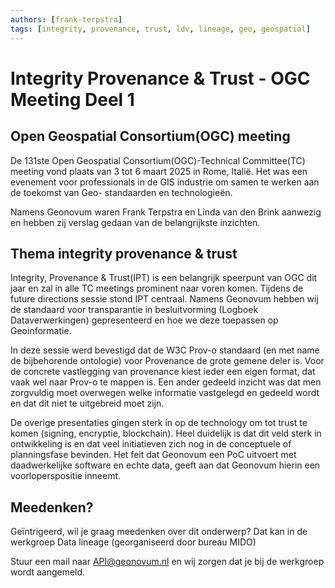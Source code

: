 ```yaml
---
authors: [frank-terpstra]
tags: [integrity, provenance, trust, ldv, lineage, geo, geospatial]
---
```

 
# Integrity Provenance & Trust - OGC Meeting Deel 1

## Open Geospatial Consortium(OGC) meeting

De 131ste Open Geospatial Consortium(OGC)-Technical Committee(TC) meeting vond plaats van 3 tot 6 maart 2025 in Rome, Italië. Het was een evenement voor professionals in de GIS industrie om samen te werken aan de toekomst van Geo- standaarden en technologieën. 

Namens Geonovum waren Frank Terpstra en Linda van den Brink aanwezig en hebben zij verslag gedaan van de belangrijkste inzichten.  

 

## Thema integrity provenance & trust 

Integrity, Provenance & Trust(IPT) is een belangrijk speerpunt van OGC dit jaar en zal in alle TC meetings prominent naar voren komen. Tijdens de future directions sessie stond IPT centraal. Namens Geonovum hebben wij de standaard voor transparantie in besluitvorming (Logboek Dataverwerkingen) gepresenteerd en hoe we deze toepassen op Geoinformatie.  

In deze sessie werd bevestigd dat de W3C Prov-o standaard (en met name de bijbehorende ontologie)  voor Provenance de grote gemene deler is. Voor  de concrete vastlegging van provenance kiest ieder een eigen format, dat vaak wel naar Prov-o te mappen is. Een ander gedeeld inzicht was  dat men zorgvuldig moet overwegen welke informatie  vastgelegd en gedeeld wordt en dat dit niet te uitgebreid moet zijn.  

De overige presentaties gingen sterk in op de technology om tot trust te komen (signing, encryptie, blockchain). Heel duidelijk is dat dit veld sterk in ontwikkeling is en dat veel initiatieven zich nog in de conceptuele of planningsfase bevinden. Het feit dat Geonovum een PoC uitvoert met daadwerkelijke software en echte data, geeft aan dat Geonovum hierin een voorloperspositie inneemt. 

## Meedenken? 

Geïntrigeerd, wil je graag meedenken over dit onderwerp? Dat kan in de werkgroep Data lineage (georganiseerd door bureau MIDO) 

Stuur een mail naar API@geonovum.nl en wij zorgen dat je bij de werkgroep wordt aangemeld.  